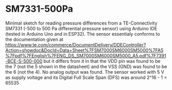 # SM7331-500Pa
Minimal sketch for reading pressure differences from a TE-Connectivity SM7331 (-500 to 500 Pa differential pressure sensor) using Arduino IDE (tested in Arduino Uno and in ESP32).
The sensor essentialy conforms to the documentation given at https://www.te.com/commerce/DocumentDelivery/DDEController?Action=showdoc&DocId=Data+Sheet%7FSM7000SM6000SM5000%7FA5%7Fpdf%7FEnglish%7FENG_DS_SM7000SM6000SM5000_A5.pdf%7F7391-BCE-S-500-000 but it differs from it in that the VDD pin was found to be the 7 (not the 5 shown in the datasheet) and the VSS (GND) was found to be the 6 (not the 4). No analog output was found. The sensor worked with 5 V as supply voltage and its Digital Full Scale Span (DFS) was around 2^16 - 1 = 65535
